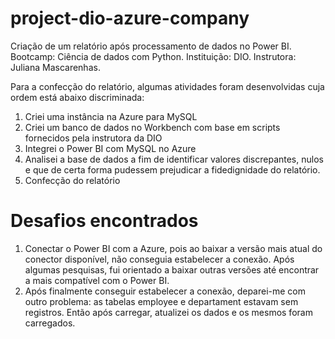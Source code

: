 # project-dio-azure-company
Criação de um relatório após processamento de dados no Power BI. 
Bootcamp: Ciência de dados com Python.
Instituição: DIO.
Instrutora: Juliana Mascarenhas.

Para a confecção do relatório, algumas atividades foram desenvolvidas cuja ordem está abaixo discriminada:

1. Criei uma instância na Azure para MySQL
2. Criei um banco de dados no Workbench com base em scripts fornecidos pela instrutora da DIO
3. Integrei o Power BI com MySQL no Azure
4. Analisei a base de dados a fim de identificar valores discrepantes, nulos e que de certa forma pudessem prejudicar a fidedignidade do relatório.
5. Confecção do relatório

# Desafios encontrados

1. Conectar o Power BI com a Azure, pois ao baixar a versão mais atual do conector disponível, não conseguia estabelecer a conexão. Após algumas pesquisas, fui orientado a baixar outras versões até encontrar a mais compatível com o Power BI.
2. Após finalmente conseguir estabelecer a conexão, deparei-me com outro problema: as tabelas employee e departament estavam sem registros. Então após carregar, atualizei os dados e os mesmos foram carregados.

   
